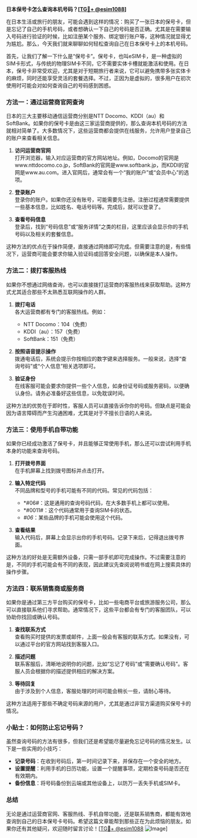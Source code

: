 **日本保号卡怎么查询本机号码？[[TG💪+ @esim1088](https://t.me/s/esim1088)]**

在日本生活或旅行的朋友，可能会遇到这样的情况：购买了一张日本的保号卡，但是忘记了自己的手机号码，或者想确认一下自己的号码是否正确。尤其是在需要输入号码进行验证的时候，比如注册某个服务、绑定银行账户等，这种情况就显得尤为尴尬。那么，今天我们就来聊聊如何轻松查询自己在日本保号卡上的本机号码。

首先，让我们了解一下什么是“保号卡”。保号卡，也叫eSIM卡，是一种虚拟的SIM卡形式，与传统的物理SIM卡不同，它不需要实体卡槽就能激活和使用。在日本，保号卡非常受欢迎，尤其是对于短期旅行者来说，它可以避免携带多张实体卡的麻烦，同时还能享受灵活的套餐选择。不过，正因为是虚拟的，很多用户在初次使用时可能会对如何查询自己的号码感到困惑。

### 方法一：通过运营商官网查询

日本的三大主要移动通信运营商分别是NTT Docomo、KDDI（au）和SoftBank。如果你的保号卡是由这三家运营商提供的，那么查询本机号码的方法就相对简单了。大多数情况下，这些运营商都会提供在线服务，允许用户登录自己的账户来查看相关信息。

1. **访问运营商官网**  
   打开浏览器，输入对应运营商的官方网站地址。例如，Docomo的官网是www.nttdocomo.co.jp，SoftBank的官网是www.softbank.jp，而KDDI的官网是www.au.com。进入官网后，通常会有一个“我的账户”或“会员中心”的选项。

2. **登录账户**  
   登录你的账户。如果你还没有账号，可能需要先注册。注册过程通常需要提供一些基本信息，比如姓名、电话号码等。完成后，就可以登录了。

3. **查看号码信息**  
   登录后，找到“号码信息”或“服务详情”之类的栏目，这里应该会显示你的手机号码以及相关的套餐信息。

这种方法的优点在于操作简便，直接通过网络即可完成。但需要注意的是，有些情况下，运营商可能会要求你输入验证码或回答安全问题，以确保是本人操作。

### 方法二：拨打客服热线

如果你不想通过网络查询，也可以直接拨打运营商的客服热线来获取帮助。这种方式尤其适合那些不太熟悉互联网操作的人群。

1. **拨打电话**  
   各大运营商都有专门的客服热线。例如：
   - NTT Docomo：104（免费）
   - KDDI（au）：157（免费）
   - SoftBank：151（免费）

2. **按照语音提示操作**  
   拨通电话后，系统会提示你按相应的数字键来选择服务。一般来说，选择“查询号码”或“个人信息”相关选项即可。

3. **验证身份**  
   在线客服可能会要求你提供一些个人信息，如身份证号码或服务密码，以便确认身份。请务必准备好这些信息，以免耽误时间。

这种方法的优势在于即时性，客服人员可以直接告诉你你的号码。但缺点是可能会因为语言障碍而产生沟通困难，尤其是对于不擅长日语的人来说。

### 方法三：使用手机自带功能

如果你已经成功激活了保号卡，并且能够正常使用手机，那么还可以尝试利用手机本身的功能来查询号码。

1. **打开拨号界面**  
   在手机屏幕上找到拨号图标并点击打开。

2. **输入特定代码**  
   不同品牌和型号的手机可能有不同的代码。常见的代码包括：
   - *#06#：这是通用的查询号码代码，在大多数手机上都可以使用。
   - *#0011#：这个代码通常用于查询SIM卡的状态。
   - *#06*：某些品牌的手机可能会使用这个代码。

3. **查看结果**  
   输入代码后，屏幕上会显示出你的手机号码。记录下来后，记得退出拨号界面。

这种方法的好处是无需额外设备，只需一部手机即可完成操作。不过需要注意的是，不同的手机可能会有不同的表现，因此建议先查阅说明书或在网上搜索具体的操作步骤。

### 方法四：联系销售商或服务商

如果你是通过第三方平台购买的保号卡，比如一些电商平台或旅游服务公司，那么可以直接联系他们寻求帮助。通常情况下，这些平台都会有专门的客服团队，可以协助你找回或确认号码。

1. **查找联系方式**  
   查看购买时提供的发票或邮件，上面一般会有客服的联系方式。如果没有，可以通过平台的官方网站找到客服入口。

2. **描述问题**  
   联系客服后，清晰地说明你的问题，比如“忘记了号码”或“需要确认号码”。客服人员会根据你的描述提供相应的解决方案。

3. **等待回复**  
   由于涉及到个人信息，客服处理的时间可能会稍长一些，请耐心等待。

这种方法适用于那些不确定号码来源的用户，尤其是通过非官方渠道购买保号卡的情况。

### 小贴士：如何防止忘记号码？

虽然查询号码的方法有很多，但我们还是希望能尽量避免忘记号码的情况发生。以下是一些实用的小技巧：

- **记录号码**：在收到号码后，第一时间记录下来，并保存在一个安全的地方。
- **设置提醒**：利用手机的日历功能，设置一个提醒事项，定期检查号码是否还在有效期内。
- **备份信息**：将号码备份到云端或其他设备上，以防万一丢失手机或SIM卡。

### 总结

无论是通过运营商官网、客服热线、手机自带功能，还是联系销售商，都能有效地查询到自己的日本保号卡号码。希望这篇文章能帮到那些正在为此烦恼的朋友。如果你还有其他疑问，欢迎随时留言讨论！[[TG💪+ @esim1088](https://t.me/s/esim1088) ![Image](https://i.postimg.cc/4NQfJmqS/Snipaste-2025-05-13-00-14-12.png)]